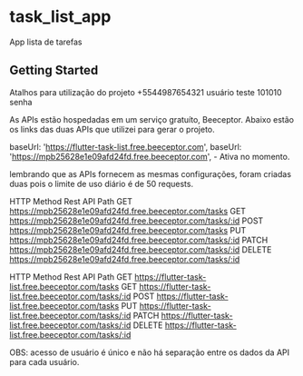 # task_list_app

App lista de tarefas

## Getting Started

Atalhos para utilização do projeto
+5544987654321 usuário teste
101010         senha

As APIs estão hospedadas em um serviço gratuíto, Beeceptor. 
Abaixo estão os links das duas APIs que utilizei para gerar o projeto. 

baseUrl: 'https://flutter-task-list.free.beeceptor.com',
baseUrl: 'https://mpb25628e1e09afd24fd.free.beeceptor.com', - Ativa no momento.

lembrando que as APIs fornecem as mesmas configurações, foram criadas duas pois o limite de uso diário
é de 50 requests.

HTTP Method	Rest API Path
GET	https://mpb25628e1e09afd24fd.free.beeceptor.com/tasks
GET	https://mpb25628e1e09afd24fd.free.beeceptor.com/tasks/:id
POST	https://mpb25628e1e09afd24fd.free.beeceptor.com/tasks
PUT	https://mpb25628e1e09afd24fd.free.beeceptor.com/tasks/:id
PATCH	https://mpb25628e1e09afd24fd.free.beeceptor.com/tasks/:id
DELETE	https://mpb25628e1e09afd24fd.free.beeceptor.com/tasks/:id


HTTP Method	Rest API Path
GET	https://flutter-task-list.free.beeceptor.com/tasks
GET	https://flutter-task-list.free.beeceptor.com/tasks/:id
POST	https://flutter-task-list.free.beeceptor.com/tasks
PUT	https://flutter-task-list.free.beeceptor.com/tasks/:id
PATCH	https://flutter-task-list.free.beeceptor.com/tasks/:id
DELETE	https://flutter-task-list.free.beeceptor.com/tasks/:id

OBS: acesso de usuário é único e não há separação entre os dados da API para cada usuário. 